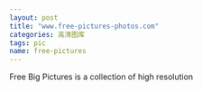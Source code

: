 ```yaml
---
layout: post
title: "www.free-pictures-photos.com"
categories: 高清图库
tags: pic
name: free-pictures
---
```


Free Big Pictures is a collection of high resolution
<!--break-->
